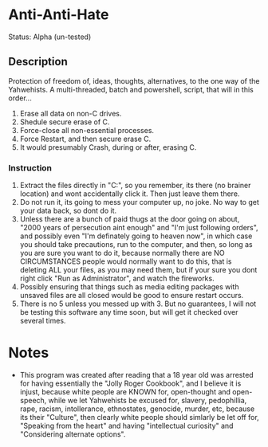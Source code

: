 # Anti-Anti-Hate
Status: Alpha (un-tested)

## Description
Protection of freedom of, ideas, thoughts, alternatives, to the one way of the Yahwehists. A multi-threaded, batch and powershell, script, that will in this order...
1. Erase all data on non-C drives.
2. Shedule secure erase of C.
3. Force-close all non-essential processes.
4. Force Restart, and then secure erase C.
5. It would presumably Crash, during or after, erasing C. 

### Instruction
1. Extract the files directly in "C:\", so you remember, its there (no brainer location) and wont accidentally click it. Then just leave them there.
2. Do not run it, its going to mess your computer up, no joke. No way to get your data back, so dont do it. 
3. Unless there are a bunch of paid thugs at the door going on about, "2000 years of persecution aint enough" and "I'm just following orders", and possibly even "I'm definately going to heaven now", in which case you should take precautions, run to the computer, and then, so long as you are sure you want to do it, because normally there are NO CIRCUMSTANCES people would normally want to do this, that is deleting ALL your files, as you may need them, but if your sure you dont right click "Run as Administrator", and watch the fireworks. 
4. Possibly ensuring that things such as media editing packages with unsaved files are all closed would be good to ensure restart occurs. 
5. There is no 5 unless you messed up with 3. But no guarantees, I will not be testing this software any time soon, but will get it checked over several times.

# Notes
- This program was created after reading that a 18 year old was arrested for having essentially the "Jolly Roger Cookbook", and I believe it is injust, because white people are KNOWN for, open-thought and open-speech, while we let Yahwehists be excused for, slavery, pedophillia, rape, racism, intollerance, ethnostates, genocide, murder, etc, because its their "Culture", then clearly white people should simlarly be let off for, "Speaking from the heart" and having "intellectual curiosity" and "Considering alternate options".
